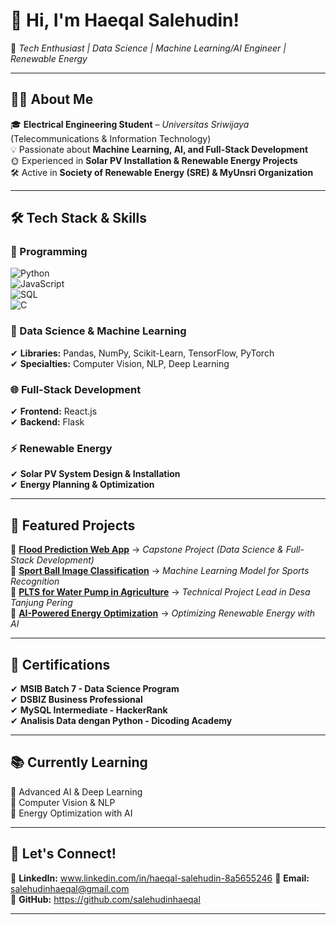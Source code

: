 # **👋 Hi, I'm Haeqal Salehudin!**  
🚀 *Tech Enthusiast | Data Science | Machine Learning/AI Engineer | Renewable Energy*  

---

## **👨‍💻 About Me**  
🎓 **Electrical Engineering Student** – *Universitas Sriwijaya* (Telecommunications & Information Technology)  
💡 Passionate about **Machine Learning, AI, and Full-Stack Development**  
🌞 Experienced in **Solar PV Installation & Renewable Energy Projects**  
🛠 Active in **Society of Renewable Energy (SRE) & MyUnsri Organization**  

---

## **🛠 Tech Stack & Skills**  
### **🔹 Programming**  
![Python](https://img.shields.io/badge/-Python-3776AB?style=flat&logo=python&logoColor=white)  
![JavaScript](https://img.shields.io/badge/-JavaScript-F7DF1E?style=flat&logo=javascript&logoColor=black)  
![SQL](https://img.shields.io/badge/-SQL-4479A1?style=flat&logo=mysql&logoColor=white)  
![C](https://img.shields.io/badge/-C-00599C?style=flat&logo=c&logoColor=white)  

### **🤖 Data Science & Machine Learning**  
✔ **Libraries:** Pandas, NumPy, Scikit-Learn, TensorFlow, PyTorch  
✔ **Specialties:** Computer Vision, NLP, Deep Learning  

### **🌐 Full-Stack Development**  
✔ **Frontend:** React.js  
✔ **Backend:** Flask 

### **⚡ Renewable Energy**  
✔ **Solar PV System Design & Installation**  
✔ **Energy Planning & Optimization**  

---

## **📌 Featured Projects**  
📌 [**Flood Prediction Web App**](#) → *Capstone Project (Data Science & Full-Stack Development)*  
📌 [**Sport Ball Image Classification**](#) → *Machine Learning Model for Sports Recognition*  
📌 [**PLTS for Water Pump in Agriculture**](#) → *Technical Project Lead in Desa Tanjung Pering*  
📌 [**AI-Powered Energy Optimization**](#) → *Optimizing Renewable Energy with AI*  

---

## **📝 Certifications**  
✔ **MSIB Batch 7 - Data Science Program**  
✔ **DSBIZ Business Professional**  
✔ **MySQL Intermediate - HackerRank**  
✔ **Analisis Data dengan Python - Dicoding Academy**  

---

## **📚 Currently Learning**  
🎯 Advanced AI & Deep Learning  
🎯 Computer Vision & NLP  
🎯 Energy Optimization with AI  

---

## **📧 Let's Connect!**  
📌 **LinkedIn:** www.linkedin.com/in/haeqal-salehudin-8a5655246
📌 **Email:** salehudinhaeqal@gmail.com  
📌 **GitHub:** https://github.com/salehudinhaeqal

---
